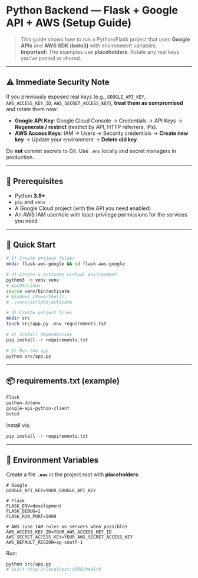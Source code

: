 # Python Backend — Flask + Google API + AWS (Setup Guide)

> This guide shows how to run a Python/Flask project that uses **Google APIs** and **AWS SDK (boto3)** with environment variables.  
> **Important:** The examples use **placeholders**. Rotate any real keys you’ve pasted or shared.

---

## ⚠️ Immediate Security Note

If you previously exposed real keys (e.g., `GOOGLE_API_KEY`, `AWS_ACCESS_KEY_ID`, `AWS_SECRET_ACCESS_KEY`), **treat them as compromised** and rotate them now:
- **Google API Key**: Google Cloud Console → Credentials → API Keys → **Regenerate / restrict** (restrict by API, HTTP referrers, IPs).
- **AWS Access Keys**: IAM → Users → Security credentials → **Create new key** → Update your environment → **Delete old key**.

Do **not** commit secrets to Git. Use `.env` locally and secret managers in production.

---

## 🧰 Prerequisites

- Python **3.9+**
- `pip` and `venv`
- A Google Cloud project (with the API you need enabled)
- An AWS IAM user/role with least-privilege permissions for the services you need

---

## 🚀 Quick Start

```bash
# 1) Create project folder
mkdir flask-aws-google && cd flask-aws-google

# 2) Create & activate virtual environment
python3 -m venv venv
# macOS/Linux
source venv/bin/activate
# Windows (PowerShell)
# .\venv\Scripts\activate

# 3) Create project files
mkdir src
touch src/app.py .env requirements.txt

# 4) Install dependencies
pip install -r requirements.txt

# 5) Run the app
python src/app.py
```

---

## 📦 requirements.txt (example)

```txt
Flask
python-dotenv
google-api-python-client
boto3
```

Install via:
```bash
pip install -r requirements.txt
```

---

## 🔐 Environment Variables

Create a file **`.env`** in the project root with **placeholders**:

```dotenv
# Google
GOOGLE_API_KEY=YOUR_GOOGLE_API_KEY

# Flask
FLASK_ENV=development
FLASK_DEBUG=1
FLASK_RUN_PORT=5000

# AWS (use IAM roles on servers when possible)
AWS_ACCESS_KEY_ID=YOUR_AWS_ACCESS_KEY_ID
AWS_SECRET_ACCESS_KEY=YOUR_AWS_SECRET_ACCESS_KEY
AWS_DEFAULT_REGION=ap-south-1
```


Run:
```bash
python src/app.py
# Visit http://localhost:4000/health
```

